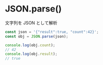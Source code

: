 # JSON.parse()
文字列を JSON として解析

```js
const json = '{"result":true, "count":42}';
const obj = JSON.parse(json);

console.log(obj.count);
// 42
console.log(obj.result);
// true
```